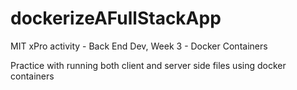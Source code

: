# dockerizeAFullStackApp

MIT xPro activity - Back End Dev, Week 3 - Docker Containers

Practice with running both client and server side files using docker containers
